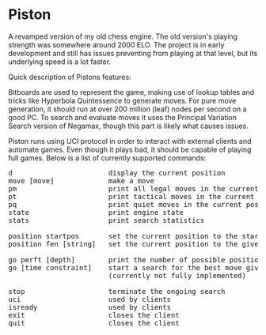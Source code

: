 # Piston

A revamped version of my old chess engine. The old version's playing strength was 
somewhere around 2000 ELO. The project is in early development and still has 
issues preventing from playing at that level, but its underlying speed is a lot 
faster.

Quick description of Pistons features:

Bitboards are used to represent the game, making use of lookup tables and
tricks like Hyperbola Quintessence to generate moves. For pure move generation, it 
should run at over 200 million (leaf) nodes per second on a good PC. To search and 
evaluate moves it uses the Principal Variation Search version of Negamax, though this 
part is likely what causes issues.

Piston runs using UCI protocol in order to interact with external clients and 
automate games. Even though it plays bad, it should be capable of playing full
games. Below is a list of currently supported commands:

<pre>
d                       display the current position
move [move]             make a move
pm                      print all legal moves in the current position
pt                      print tactical moves in the current position
pq                      print quiet moves in the current position
state                   print engine state
stats                   print search statistics

position startpos       set the current position to the starting position
position fen [string]   set the current position to the given FEN string

go perft [depth]        print the number of possible positions after [depth] moves
go [time constraint]    start a search for the best move given the time constraints
                        (currently not fully implemented)

stop                    terminate the ongoing search
uci                     used by clients
isready                 used by clients
exit                    closes the client
quit                    closes the client
</pre>

